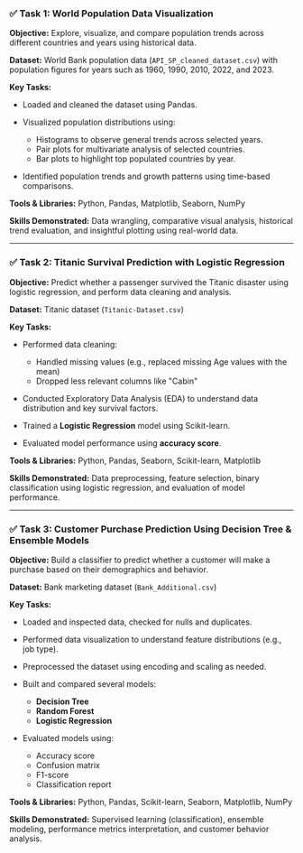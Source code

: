 ### ✅ **Task 1: World Population Data Visualization**

**Objective:** Explore, visualize, and compare population trends across different countries and years using historical data.

**Dataset:** World Bank population data (`API_SP_cleaned_dataset.csv`) with population figures for years such as 1960, 1990, 2010, 2022, and 2023.

**Key Tasks:**

* Loaded and cleaned the dataset using Pandas.
* Visualized population distributions using:

  * Histograms to observe general trends across selected years.
  * Pair plots for multivariate analysis of selected countries.
  * Bar plots to highlight top populated countries by year.
* Identified population trends and growth patterns using time-based comparisons.

**Tools & Libraries:**
Python, Pandas, Matplotlib, Seaborn, NumPy

**Skills Demonstrated:**
Data wrangling, comparative visual analysis, historical trend evaluation, and insightful plotting using real-world data.

---

### ✅ **Task 2: Titanic Survival Prediction with Logistic Regression**

**Objective:** Predict whether a passenger survived the Titanic disaster using logistic regression, and perform data cleaning and analysis.

**Dataset:** Titanic dataset (`Titanic-Dataset.csv`)

**Key Tasks:**

* Performed data cleaning:

  * Handled missing values (e.g., replaced missing Age values with the mean)
  * Dropped less relevant columns like "Cabin"
* Conducted Exploratory Data Analysis (EDA) to understand data distribution and key survival factors.
* Trained a **Logistic Regression** model using Scikit-learn.
* Evaluated model performance using **accuracy score**.

**Tools & Libraries:**
Python, Pandas, Seaborn, Scikit-learn, Matplotlib

**Skills Demonstrated:**
Data preprocessing, feature selection, binary classification using logistic regression, and evaluation of model performance.

---

### ✅ **Task 3: Customer Purchase Prediction Using Decision Tree & Ensemble Models**

**Objective:** Build a classifier to predict whether a customer will make a purchase based on their demographics and behavior.

**Dataset:** Bank marketing dataset (`Bank_Additional.csv`)

**Key Tasks:**

* Loaded and inspected data, checked for nulls and duplicates.
* Performed data visualization to understand feature distributions (e.g., job type).
* Preprocessed the dataset using encoding and scaling as needed.
* Built and compared several models:

  * **Decision Tree**
  * **Random Forest**
  * **Logistic Regression**
* Evaluated models using:

  * Accuracy score
  * Confusion matrix
  * F1-score
  * Classification report

**Tools & Libraries:**
Python, Pandas, Scikit-learn, Seaborn, Matplotlib, NumPy

**Skills Demonstrated:**
Supervised learning (classification), ensemble modeling, performance metrics interpretation, and customer behavior analysis.
 
